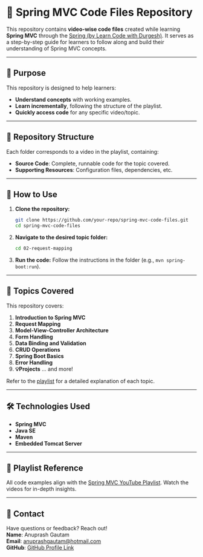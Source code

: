 # 🌱 Spring MVC Code Files Repository

This repository contains **video-wise code files** created while learning **Spring MVC** through the [Spring (by Learn Code with Durgesh)](https://youtube.com/playlist?list=PL0zysOflRCekeiERASkpi-crREVensZGS&si=QudurbpEoQbdPMmx). It serves as a step-by-step guide for learners to follow along and build their understanding of Spring MVC concepts.

---

## 🎯 **Purpose**

This repository is designed to help learners:  
- **Understand concepts** with working examples.  
- **Learn incrementally**, following the structure of the playlist.  
- **Quickly access code** for any specific video/topic.

---

## 📂 **Repository Structure**

Each folder corresponds to a video in the playlist, containing:  
- **Source Code**: Complete, runnable code for the topic covered.  
- **Supporting Resources**: Configuration files, dependencies, etc.

---

## 🚀 **How to Use**

1. **Clone the repository:**
   ```bash
   git clone https://github.com/your-repo/spring-mvc-code-files.git
   cd spring-mvc-code-files
   ```

2. **Navigate to the desired topic folder:**
   ```bash
   cd 02-request-mapping
   ```

3. **Run the code:**
   Follow the instructions in the folder (e.g., `mvn spring-boot:run`).

---

## 📖 **Topics Covered**

This repository covers:  
1. **Introduction to Spring MVC**  
2. **Request Mapping**  
3. **Model-View-Controller Architecture**  
4. **Form Handling**  
5. **Data Binding and Validation**  
6. **CRUD Operations**  
7. **Spring Boot Basics**  
8. **Error Handling**  
9. **💡Projects**
... and more!  

Refer to the [playlist](https://youtube.com/playlist?list=PL0zysOflRCekeiERASkpi-crREVensZGS&si=QudurbpEoQbdPMmx) for a detailed explanation of each topic.

---

## 🛠️ **Technologies Used**

- **Spring MVC**  
- **Java SE**  
- **Maven**  
- **Embedded Tomcat Server**

---

## 🎥 **Playlist Reference**

All code examples align with the [Spring MVC YouTube Playlist](https://youtube.com/playlist?list=PL0zysOflRCekeiERASkpi-crREVensZGS&si=QudurbpEoQbdPMmx). Watch the videos for in-depth insights.

---

## 📧 **Contact**

Have questions or feedback? Reach out!  
**Name**: Anuprash Gautam  
**Email**: [anuprashgautam@hotmail.com](mailto:anuprashgautam@hotmail.com)  
**GitHub**: [GitHub Profile Link](https://github.com/AnuprashGautam) 
